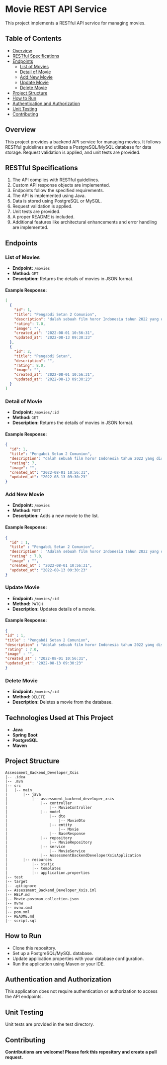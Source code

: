 # Movie REST API Service

This project implements a RESTful API service for managing movies.

## Table of Contents
- [Overview](#overview)
- [RESTful Specifications](#restful-specifications)
- [Endpoints](#endpoints)
    - [List of Movies](#list-of-movies)
    - [Detail of Movie](#detail-of-movie)
    - [Add New Movie](#add-new-movie)
    - [Update Movie](#update-movie)
    - [Delete Movie](#delete-movie)
- [Project Structure](#project-structure)
- [How to Run](#how-to-run)
- [Authentication and Authorization](#authentication-and-authorization)
- [Unit Testing](#unit-testing)
- [Contributing](#contributing)

## Overview
This project provides a backend API service for managing movies. It follows RESTful guidelines and utilizes a PostgreSQL/MySQL database for data storage. Request validation is applied, and unit tests are provided.

## RESTful Specifications

1. The API complies with RESTful guidelines.
2. Custom API response objects are implemented.
3. Endpoints follow the specified requirements.
4. The API is implemented using Java.
5. Data is stored using PostgreSQL or MySQL.
6. Request validation is applied.
7. Unit tests are provided.
8. A proper README is included.
9. Additional features like architectural enhancements and error handling are implemented.

## Endpoints
### List of Movies

- **Endpoint:** `/movies`
- **Method:** `GET`
- **Description:** Returns the details of movies in JSON format.

#### Example Response:

```json
[
  {
    "id": 1,
    "title": "Pengabdi Setan 2 Comunion",
    "description": "dalah sebuah film horor Indonesia tahun 2022 yang disutradarai dan ditulis oleh Joko Anwar sebagai sekuel dari film tahun 2017, Pengabdi Setan.",
    "rating": 7.0,
    "image": "",
    "created_at": "2022-08-01 10:56:31",
    "updated_at": "2022-08-13 09:30:23"
  },
  {
    "id": 2,
    "title": "Pengabdi Setan",
    "description": "",
    "rating": 8.0,
    "image": "",
    "created_at": "2022-08-01 10:56:31",
    "updated_at": "2022-08-13 09:30:23"
  }
]
```

### Detail of Movie
- **Endpoint:** `/movies/:id`
- **Method:** `GET`
- **Description:** Returns the details of movies in JSON format.
#### Example Response:
```json
{
  "id": 1,
  "title": "Pengabdi Setan 2 Comunion",
  "description": "dalah sebuah film horor Indonesia tahun 2022 yang disutradarai dan ditulis oleh Joko Anwar sebagai sekuel dari film tahun 2017, Pengabdi Setan.",
  "rating": 7,
  "image": "",
  "created_at": "2022-08-01 10:56:31",
  "updated_at": "2022-08-13 09:30:23"
}
```

### Add New Movie
- **Endpoint:** `/movies`
- **Method:** `POST`
- **Description:** Adds a new movie to the list.
#### Example Response:
```json
{
  "id" : 1,
  "title" : "Pengabdi Setan 2 Comunion",
  "description" : "Adalah sebuah film horor Indonesia tahun 2022 yang disutradarai dan ditulis oleh Joko Anwar sebagai sekuel dari film tahun 2017, Pengabdi Setan.",
  "rating" : 7.0,
  "image" : "",
  "created_at" : "2022-08-01 10:56:31",
  "updated_at": "2022-08-13 09:30:23"
}
```

### Update Movie
- **Endpoint:** `/movies/:id`
- **Method:** `PATCH`
- **Description:** Updates details of a movie.
#### Example Response:
```json
{
"id" : 1,
"title" : "Pengabdi Setan 2 Comunion",
"description" : "Adalah sebuah film horor Indonesia tahun 2022 yang disutradarai dan ditulis oleh Joko Anwar sebagai sekuel dari film tahun 2017, Pengabdi Setan.",
"rating" : 7.0,
"image" : "",
"created_at" : "2022-08-01 10:56:31",
"updated_at": "2022-08-13 09:30:23"
}
```

### Delete Movie
- **Endpoint:** `/movies/:id`
- **Method:** `DELETE`
- **Description:** Deletes a movie from the database.

## Technologies Used at This Project
- **Java**
- **Spring Boot**
- **PostgreSQL**
- **Maven**

## Project Structure
```plaintext
Assessment_Backend_Developer_Xsis
|-- .idea
|-- .mvn
|-- src
|   |-- main
|       |-- java
|           |-- assessment_backend_developer_xsis
|               |-- controller
|                   |-- MovieController
|               |-- model
|                   |-- dto
|                       |-- MovieDto
|                   |-- entity
|                       |-- Movie
|                   |-- BaseResponse
|               |-- repository
|                   |-- MovieRepository
|               |-- service
|                   |-- MovieService
|               |-- AssessmentBackendDeveloperXsisApplication
|       |-- resources
|           |-- static
|           |-- templates
|           |-- application.properties
|-- test
|-- target
|-- .gitignore
|-- Assessment_Backend_Developer_Xsis.iml
|-- HELP.md
|-- Movie.postman_collection.json
|-- mvnw
|-- mvnw.cmd
|-- pom.xml
|-- README.md
|-- script.sql
```

## How to Run
- Clone this repository.
- Set up a PostgreSQL/MySQL database.
- Update application.properties with your database configuration.
- Run the application using Maven or your IDE.


## Authentication and Authorization
This application does not require authentication or authorization to access the API endpoints.

## Unit Testing
Unit tests are provided in the test directory.

## Contributing
**Contributions are welcome! Please fork this repository and create a pull request.**

